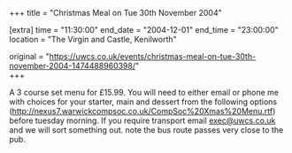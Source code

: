 +++
title = "Christmas Meal on Tue 30th November 2004"

[extra]
time = "11:30:00"
end_date = "2004-12-01"
end_time = "23:00:00"
location = "The Virgin and Castle, Kenilworth"

original = "https://uwcs.co.uk/events/christmas-meal-on-tue-30th-november-2004-1474488960398/"    
+++

A 3 course set menu for £15.99. You will need to either email or phone me with choices for your starter, main and dessert from the following options (http://nexus7.warwickcompsoc.co.uk/CompSoc%20Xmas%20Menu.rtf) before tuesday morning.  If you require transport email exec@uwcs.co.uk and we will sort something out. note the bus route passes very close to the pub.

